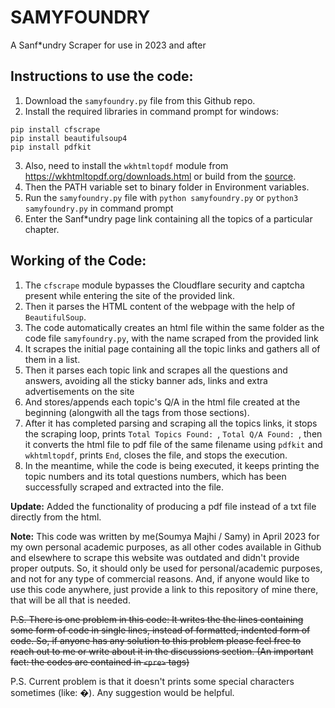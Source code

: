# SAMYFOUNDRY
A Sanf*undry Scraper for use in 2023 and after

## Instructions to use the code:
1. Download the `samyfoundry.py` file from this Github repo.
2. Install the required libraries in command prompt for windows:
```
pip install cfscrape
pip install beautifulsoup4
pip install pdfkit
```
3. Also, need to install the `wkhtmltopdf` module from https://wkhtmltopdf.org/downloads.html or build from the [source](https://github.com/wkhtmltopdf/wkhtmltopdf).
4. Then the PATH variable set to  binary folder in Environment variables.
5. Run the `samyfoundry.py` file with `python samyfoundry.py` or `python3 samyfoundry.py` in command prompt
6. Enter the Sanf*undry page link containing all the topics of a particular chapter.

## Working of the Code:
1. The `cfscrape` module bypasses the Cloudflare security and captcha present while entering the site of the provided link.
2. Then it parses the HTML content of the webpage with the help of `BeautifulSoup`.
3. The code automatically creates an html file within the same folder as the code file `samyfoundry.py`, with the name scraped from the provided link
4. It scrapes the initial page containing all the topic links and gathers all of them in a list.
5. Then it parses each topic link and scrapes all the questions and answers, avoiding all the sticky banner ads, links and extra advertisements on the site
6. And stores/appends each topic's Q/A in the html file created at the beginning (alongwith all the tags from those sections).
7. After it has completed parsing and scraping all the topics links, it stops the scraping loop, prints `Total Topics Found: `, `Total Q/A Found: `, then it converts the html file to pdf file of the same filename using `pdfkit` and `wkhtmltopdf`, prints `End`, closes the file,  and stops the execution.
8. In the meantime, while the code is being executed, it keeps printing the topic numbers and its total questions numbers, which has been successfully scraped and extracted into the file.

**Update:** Added the functionality of producing a pdf file instead of a txt file directly from the html.

**Note:** This code was written by me(Soumya Majhi / Samy) in April 2023 for my own personal academic purposes, as all other codes available in Github and elsewhere to scrape this website was outdated and didn't provide proper outputs. So, it should only be used for personal/academic purposes, and not for any type of commercial reasons.
And, if anyone would like to use this code anywhere, just provide a link to this repository of mine there, that will be all that is needed.

~~P.S. There is one problem in this code: It writes the the lines containing some form of code in single lines, instead of formatted, indented form of code.
So, if anyone has any solution to this problem please feel free to reach out to me or write about it in the discussions section. 
(An important fact: the codes are contained in `<pre>` tags)~~

P.S. Current problem is that it doesn't prints some special characters sometimes (like: �). Any suggestion would be helpful.
